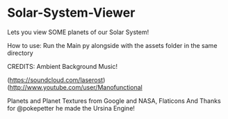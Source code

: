 # Solar-System-Viewer
Lets you view SOME planets of our Solar System!

How to use:
Run the Main py alongside with the assets folder in the same directory

CREDITS:
Ambient Background Music!

(https://soundcloud.com/laserost)
(http://www.youtube.com/user/Manofunctional

Planets and Planet Textures from Google and NASA, Flaticons
And Thanks for @pokepetter he made the Ursina Engine!
